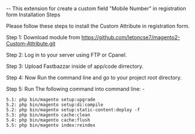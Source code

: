 -- This extension for create a custom field "Mobile Number" in registration form 
Installation Steps

Please follow these steps to install the Custom Attribute in registration form.

Step 1: Download module from https://github.com/letoncse7/magento2-Custom-Attribute.git

Step 2: Log in to your server using FTP or Cpanel.

Step 3: Upload Fastbazzar  inside of app/code dirrectory.

Step 4: Now Run the command line and go to your project root directory.

Step 5: Run The following command into command line: -

	5.1: php bin/magento setup:upgrade
	5.2: php bin/magento setup:di:compile
	5.2: php bin/magento setup:static-content:deploy -f
	5.3: php bin/magento cache:clean
	5.4: php bin/magento cache:flush
	5.5: php bin/magento index:reindex